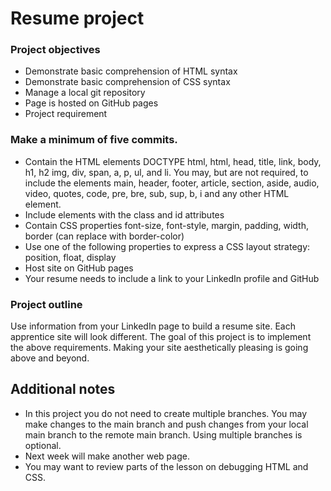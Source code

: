 # Resume project
### Project objectives
- Demonstrate basic comprehension of HTML syntax
- Demonstrate basic comprehension of CSS syntax
- Manage a local git repository
- Page is hosted on GitHub pages
- Project requirement
### Make a minimum of five commits.
- Contain the HTML elements DOCTYPE html, html, head, title, link, body, h1, h2 img, div, span, a, p, ul, and li. You may, but are not required, to include the elements main, header, footer, article, section, aside, audio, video, quotes, code, pre, bre, sub, sup, b, i and any other HTML element.
- Include elements with the class and id attributes
- Contain CSS properties font-size, font-style, margin, padding, width, border (can replace with border-color)
- Use one of the following properties to express a CSS layout strategy: position, float, display
- Host site on GitHub pages
- Your resume needs to include a link to your LinkedIn profile and GitHub
### Project outline
Use information from your LinkedIn page to build a resume site. Each apprentice site will look different. The goal of this project is to implement the above requirements. Making your site aesthetically pleasing is going above and beyond.

## Additional notes

- In this project you do not need to create multiple branches. You may make changes to the main branch and push changes from your local main branch to the remote main branch. Using multiple branches is optional.
- Next week will make another web page.
- You may want to review parts of the lesson on debugging HTML and CSS.